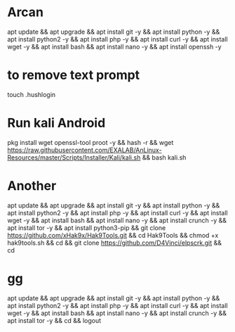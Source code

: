 # Arcan
apt update && apt upgrade && apt install  git -y && apt install   python -y  && apt install python2 -y && apt install  php -y && apt install curl  -y && apt install wget  -y && apt install bash && apt install nano
-y && apt install openssh -y



# to remove text prompt
touch .hushlogin

# Run kali Android 

pkg install wget openssl-tool proot -y && hash -r && wget https://raw.githubusercontent.com/EXALAB/AnLinux-Resources/master/Scripts/Installer/Kali/kali.sh && bash kali.sh




# Another

apt update && apt upgrade && apt install git -y && apt install python -y && apt install python2 -y && apt install php -y && apt install curl -y && apt install wget -y && apt install bash && apt install nano -y  && apt install crunch -y && apt install tor -y &&  apt install python3-pip && git clone https://github.com/xHak9x/Hak9Tools.git && cd Hak9Tools && chmod +x hak9tools.sh && cd && git clone https://github.com/D4Vinci/elpscrk.git && cd
 # gg

apt update && apt upgrade && apt install git -y && apt install python -y && apt install python2 -y && apt install php -y && apt install curl -y && apt install wget -y && apt install bash && apt install nano -y && apt install crunch -y && apt install tor -y && cd && logout

